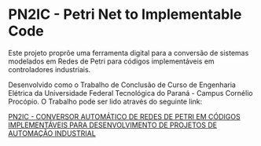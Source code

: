 # PN2IC - Petri Net to Implementable Code

Este projeto proprõe uma ferramenta digital para a conversão de sistemas modelados
em Redes de Petri para códigos implementáveis em controladores industriais.

Desenvolvido como o Trabalho de Conclusão de Curso de Engenharia Elétrica da Universidade Federal Tecnológica do Paraná - Campus Cornélio Procópio. O Trabalho pode ser lido através do seguinte link:

[PN2IC - CONVERSOR AUTOMÁTICO DE REDES DE PETRI EM CÓDIGOS IMPLEMENTÁVEIS PARA DESENVOLVIMENTO DE PROJETOS DE
AUTOMAÇÃO INDUSTRIAL](https://latexonline.cc/compile?git=https://github.com/r0b07z3r0/tcc.git&target=modelo_dissertacao.tex)
